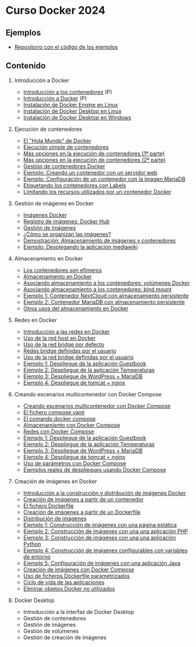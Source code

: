 # Curso Docker 2024

## Ejemplos

* [Repositorio con el código de los ejemplos](https://github.com/josedom24/ejemplos_curso_docker_ow)

## Contenido

1. Introducción a Docker
	* [Introducción a los contenedores](contenido/modulo1/contenedores.md) (P)
    * [Introducción a Docker](contenido/modulo1/docker.md) (P)
    * [Instalación de Docker Engine en Linux](contenido/modulo1/instalacion_linux.md)
    * [Instalación de Docker Desktop en Linux](contenido/modulo1/desktop_linux.md)
    * [Instalación de Docker Desktop en Windows](contenido/modulo1/desktop_windows.md)
    
2. Ejecución de contenedores
    * [El "Hola Mundo" de Docker](contenido/modulo2/holamundo.md) 
    * [Ejecución simple de contenedores](contenido/modulo2/contenedor.md) 
    * [Más opciones en la ejecución de contenedores (1ª parte)](contenido/modulo2/masopciones.md)
    * [Más opciones en la ejecución de contenedores (2ª parte)](contenido/modulo2/masopciones2.md)
    * [Gestión de contenedores Docker](contenido/modulo2/gestion.md)
    * [Ejemplo: Creando un contenedor con un servidor web](contenido/modulo2/web.md)
    * [Ejemplo: Configuración de un contenedor con la imagen MariaDB](contenido/modulo2/mariadb.md)
    * [Etiquetando los contenedores con Labels](contenido/modulo2/labels.md)
    * [Limitando los recursos utilizados por un contenedor Docker](contenido/modulo2/limite.md)

3. Gestión de imágenes en Docker
    * [Imágenes Docker](contenido/modulo3/imagenes.md)
    * [Registro de imágenes: Docker Hub](contenido/modulo3/dockerhub.md)
    * [Gestión de Imágenes](contenido/modulo3/gestion.md)
    * [¿Cómo se organizan las imágenes?](contenido/modulo3/organizacion.md)
    * [Demostración: Almacenamiento de imágenes y contenedores](contenido/modulo3/almacenamiento.md)
    * [Ejemplo: Desplegando la aplicación mediawiki](contenido/modulo3/mediawiki.md)

4. Almacenamiento en Docker
    * [Los contenedores son efímeros](contenido/modulo4/efimeros.md)
    * [Almacenamiento en Docker](contenido/modulo4/almacenamiento.md)
    * [Asociando almacenamiento a los contenedores: volúmenes Docker](contenido/modulo4/volumen.md)
    * [Asociando almacenamiento a los contenedores: bind mount](contenido/modulo4/bindmount.md)
    * [Ejemplo 1: Contenedor NextCloud con almacenamiento persistente](contenido/modulo4/nextcloud.md)
    * [Ejemplo 2: Contenedor MariaDB con almacenamiento persistente](contenido/modulo4/mariadb.md)
    * [Otros usos del almacenamiento en Docker](contenido/modulo4/otrosusos.md)

5. Redes en Docker
    * [Introducción a las redes en Docker](contenido/modulo5/redes.md)
    * [Uso de la red host en Docker](contenido/modulo5/host.md)
    * [Uso de la red bridge por defecto](contenido/modulo5/bridge.md)
    * [Redes bridge definidas por el usuario](contenido/modulo5/usuario.md)
    * [Uso de la red bridge definidas por el usuario](contenido/modulo5/usuario2.md)
    * [Ejemplo 1: Despliegue de la aplicación Guestbook](contenido/modulo5/ejemplo1.md)
    * [Ejemplo 2: Despliegue de la aplicación Temperaturas](contenido/modulo5/ejemplo2.md)
    * [Ejemplo 3: Despliegue de WordPress + MariaDB](contenido/modulo5/ejemplo3.md)
    * [Ejemplo 4: Despliegue de tomcat + nginx](contenido/modulo5/ejemplo4.md) 

6. Creando escenarios multicontenedor con Docker Compose
    * [Creando escenarios multicontenedor con Docker Compose](contenido/modulo6/compose.md) 
    * [El fichero compose.yaml](contenido/modulo6/docker_compose.md) 
    * [El comando docker compose](contenido/modulo6/comando.md) 
    * [Almacenamiento con Docker Compose](contenido/modulo6/almacenamiento.md)
    * [Redes con Docker Compose](contenido/modulo6/redes.md)
    * [Ejemplo 1: Despliegue de la aplicación Guestbook](contenido/modulo6/ejemplo1.md)
    * [Ejemplo 2: Despliegue de la aplicación Temperaturas](contenido/modulo6/ejemplo2.md)
    * [Ejemplo 3: Despliegue de WordPress + MariaDB](contenido/modulo6/ejemplo3.md)
    * [Ejemplo 4: Despliegue de tomcat + nginx](contenido/modulo6/ejemplo4.md)
    * [Uso de parámetros con Docker Compose](contenido/modulo6/variables.md)
    * [Ejemplos reales de despliegues usando Docker Compose](contenido/modulo6/ejemplos.md) 

7. Creación de imágenes en Docker
    * [Introducción a la construcción y distribución de imágenes Docker](contenido/modulo7/introduccion.md)
    * [Creación de imágenes a partir de un contenedor](contenido/modulo7/contenedor.md)
    * [El fichero Dockerfile](contenido/modulo7/docker-file.md)
    * [Creación de imágenes a partir de un Dockerfile](contenido/modulo7/build.md)
    * [Distribución de imágenes](contenido/modulo7/distribucion.md)
    * [Ejemplo 1: Construcción de imágenes con una página estática](contenido/modulo7/ejemplo1.md)
    * [Ejemplo 2: Construcción de imágenes con una una aplicación PHP](contenido/modulo7/ejemplo2.md)
    * [Ejemplo 3: Construcción de imágenes con una una aplicación Python](contenido/modulo7/ejemplo3.md)
    * [Ejemplo 4: Construcción de imágenes configurables con variables de entorno](contenido/modulo7/ejemplo4.md)
    * [Ejemplo 5: Configuración de imágenes con una aplicación Java](contenido/modulo7/ejemplo5.md)
    * [Creación de imágenes con Docker Compose](contenido/modulo7/compose_build.md)
    * [Uso de ficheros Dockerfile parametrizados](contenido/modulo7/variables.md)
    * [Ciclo de vida de las aplicaciones](contenido/modulo7/ciclodevida.md)
    * [Eliminar objetos Docker no utilizados](contenido/modulo7/prune.md)

8. Docker Desktop
    * Introducción a la interfaz de Docker Desktop
    * Gestión de contenedores
    * Gestión de imágenes
    * Gestión de volúmenes
    * Gestión de creación de imágenes

